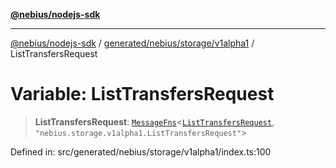 [**@nebius/nodejs-sdk**](../../../../../README.md)

---

[@nebius/nodejs-sdk](../../../../../README.md) / [generated/nebius/storage/v1alpha1](../README.md) / ListTransfersRequest

# Variable: ListTransfersRequest

> **ListTransfersRequest**: [`MessageFns`](../../../../../runtime/protos/core/interfaces/MessageFns.md)\<[`ListTransfersRequest`](../interfaces/ListTransfersRequest.md), `"nebius.storage.v1alpha1.ListTransfersRequest"`\>

Defined in: src/generated/nebius/storage/v1alpha1/index.ts:100

